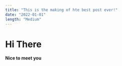 ```yaml
---
title: "This is the making of hte best post ever!"
date: "2022-01-01"
length: "Medium"
---
```


# Hi There

**Nice to meet you**